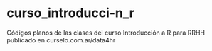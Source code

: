# curso_introducci-n_r
Códigos planos de las clases del curso Introducción a R para RRHH publicado en curselo.com.ar/data4hr
